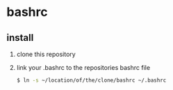 bashrc
======

install
-------

1. clone this repository

2. link your .bashrc to the repositories bashrc file

	``` sh
	$ ln -s ~/location/of/the/clone/bashrc ~/.bashrc
	```
